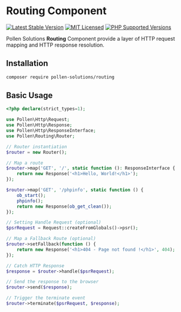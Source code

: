 # Routing Component

[![Latest Stable Version](https://img.shields.io/packagist/v/pollen-solutions/routing.svg?style=for-the-badge)](https://packagist.org/packages/pollen-solutions/routing)
[![MIT Licensed](https://img.shields.io/badge/license-MIT-green?style=for-the-badge)](LICENSE.md)
[![PHP Supported Versions](https://img.shields.io/badge/PHP->=7.4-8892BF?style=for-the-badge&logo=php)](https://www.php.net/supported-versions.php)

Pollen Solutions **Routing** Component provide a layer of HTTP request mapping and HTTP response resolution.

## Installation

```bash
composer require pollen-solutions/routing
```

## Basic Usage

```php
<?php declare(strict_types=1);

use Pollen\Http\Request;
use Pollen\Http\Response;
use Pollen\Http\ResponseInterface;
use Pollen\Routing\Router;

// Router instantiation
$router = new Router();

// Map a route
$router->map('GET', '/', static function (): ResponseInterface {
    return new Response('<h1>Hello, World!</h1>');
});

$router->map('GET', '/phpinfo', static function () {
    ob_start();
    phpinfo();
    return new Response(ob_get_clean());
});

// Setting Handle Request (optional)
$psrRequest = Request::createFromGlobals()->psr();

// Map a Fallback Route (optional)
$router->setFallback(function () {
    return new Response('<h1>404 - Page not found !</h1>', 404);
});

// Catch HTTP Response
$response = $router->handle($psrRequest);

// Send the response to the browser
$router->send($response);

// Trigger the terminate event
$router->terminate($psrRequest, $response);
```
